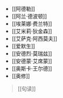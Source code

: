 - [[阿德勒]]
- [[阿兰·德波顿]]
- [[埃莱娜·费兰特]]
- [[艾米莉·狄金森]]
- [[艾萨克·阿西莫夫]]
- [[爱默生]]
- [[安德烈·莫瑞兹]]
- [[安德蒙·艾席蒙]]
- [[奥斯卡·王尔德]]
- [[奥修]]

>[[句读]]